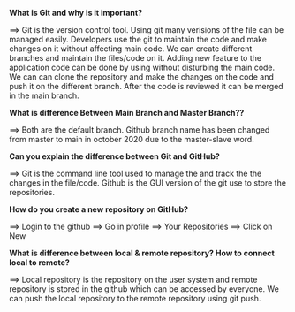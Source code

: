 **What is Git and why is it important?**

==> Git is the version control tool. Using git many verisions of the file can be managed easily. Developers use the git to maintain the code and make changes on it without affecting main code.
We can create different branches and maintain the files/code on it. Adding new feature to the application code can be done by using without disturbing the main code.
We can can clone the repository and make the changes on the code and push it on the different branch. After the code is reviewed it can be merged in the main branch.

**What is difference Between Main Branch and Master Branch??**

==> Both are the default branch. Github branch name has been changed from master to main in october 2020 due to the master-slave word.

**Can you explain the difference between Git and GitHub?**

==> Git is the command line tool used to manage the and track the the changes in the file/code. Github is the GUI version of the git use to store the repositories.

**How do you create a new repository on GitHub?**

==> Login to the github ==> Go in profile ==> Your Repositories ==> Click on New

**What is difference between local & remote repository? How to connect local to remote?**

==> Local repository is the repository on the user system and remote repository is stored in the github which can be accessed by everyone. 
We can push the local repository to the remote repository using git push.
